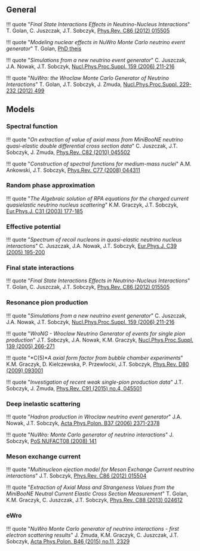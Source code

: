## General

!!! quote "*Final State Interactions Effects in Neutrino-Nucleus Interactions*"    
    T. Golan, C. Juszczak, J.T. Sobczyk, [Phys.Rev. C86 (2012) 015505](http://dx.doi.org/10.1103/PhysRevC.86.015505)

!!! quote "*Modeling nuclear effects in NuWro Monte Carlo neutrino event generator*"
    T. Golan, [PhD theis](http://neutrino.ift.uni.wroc.pl/files/phd_tomasz_golan.pdf)

!!! quote "*Simulations from a new neutrino event generator*"
    C. Juszczak, J.A. Nowak, J.T. Sobczyk, [Nucl.Phys.Proc.Suppl. 159 (2006) 211-216](http://dx.doi.org/10.1016/j.nuclphysbps.2006.08.069)

!!! quote "*NuWro: the Wroclaw Monte Carlo Generator of Neutrino Interactions*"
    T. Golan, J.T. Sobczyk, J. Zmuda, [Nucl.Phys.Proc.Suppl. 229-232 (2012) 499](http://dx.doi.org/10.1016/j.nuclphysbps.2012.09.136)

## Models

### Spectral function

!!! quote "*On extraction of value of axial mass from MiniBooNE neutrino quasi-elastic double differential cross section data*"
    C. Juszczak, J.T. Sobczyk, J. Zmuda, [Phys.Rev. C82 (2010) 045502](http://dx.doi.org/10.1103/PhysRevC.82.045502)

!!! quote "*Construction of spectral functions for medium-mass nuclei*"
    A.M. Ankowski, J.T. Sobczyk, [Phys.Rev. C77 (2008) 044311](http://dx.doi.org/10.1103/PhysRevC.77.044311)

### Random phase approximation

!!! quote "*The Algebraic solution of RPA equations for the charged current quasielastic neutrino nucleus scattering*"
    K.M. Graczyk, J.T. Sobczyk, [Eur.Phys.J. C31 (2003) 177-185](http://dx.doi.org/10.1140/epjc/s2003-01338-6)

### Effective potential

!!! quote "*Spectrum of recoil nucleons in quasi-elastic neutrino nucleus interactions*"
    C. Juszczak, J.A. Nowak, J.T. Sobczyk, [Eur.Phys.J. C39 (2005) 195-200](http://dx.doi.org/10.1140/epjc/s2004-02086-9)

### Final state interactions

!!! quote "*Final State Interactions Effects in Neutrino-Nucleus Interactions*"    
    T. Golan, C. Juszczak, J.T. Sobczyk, [Phys.Rev. C86 (2012) 015505](http://dx.doi.org/10.1103/PhysRevC.86.015505)

### Resonance pion production

!!! quote "*Simulations from a new neutrino event generator*"
    C. Juszczak, J.A. Nowak, J.T. Sobczyk, [Nucl.Phys.Proc.Suppl. 159 (2006) 211-216](http://dx.doi.org/10.1016/j.nuclphysbps.2006.08.069)

!!! quote "*WroNG - Wroclaw Neutrino Generator of events for single pion production*"
    J.T. Sobczyk, J.A. Nowak, K.M. Graczyk, [Nucl.Phys.Proc.Suppl. 139 (2005) 266-271](http://dx.doi.org/10.1016/j.nuclphysbps.2004.11.218)

!!! quote "*C(5)**A axial form factor from bubble chamber experiments*"
    K.M. Graczyk, D. Kielczewska, P. Przewlocki, J.T. Sobczyk, [Phys.Rev. D80 (2009) 093001](http://dx.doi.org/10.1103/PhysRevD.80.093001)

!!! quote "*Investigation of recent weak single-pion production data*"
    J.T. Sobczyk, J. Żmuda, [Phys.Rev. C91 (2015) no.4, 045501](http://dx.doi.org/10.1103/PhysRevC.91.045501)

### Deep inelastic scattering

!!! quote "*Hadron production in Wroclaw neutrino event generator*"
    J.A. Nowak, J.T. Sobczyk, [Acta Phys.Polon. B37 (2006) 2371-2378](https://inspirehep.net/record/976982)

!!! quote "*NuWro: Monte Carlo generator of neutrino interactions*"
    J. Sobczyk, [PoS NUFACT08 (2008) 141](https://inspirehep.net/record/979024)

### Meson exchange current

!!! quote "*Multinucleon ejection model for Meson Exchange Current neutrino interactions*"
    J.T. Sobczyk, [Phys.Rev. C86 (2012) 015504](http://dx.doi.org/10.1103/PhysRevC.86.015504)

!!! quote "*Extraction of Axial Mass and Strangeness Values from the MiniBooNE Neutral Current Elastic Cross Section Measurement*"
    T. Golan, K.M. Graczyk, C. Juszczak, J.T. Sobczyk, [Phys.Rev. C88 (2013) 024612](http://dx.doi.org/10.1103/PhysRevC.88.024612)

### eWro

!!! quote "*NuWro Monte Carlo generator of neutrino interactions - first electron scattering results*"
    J. Żmuda, K.M. Graczyk, C. Juszczak, J.T. Sobczyk, [Acta Phys.Polon. B46 (2015) no.11, 2329](http://dx.doi.org/10.5506/APhysPolB.46.2329)
